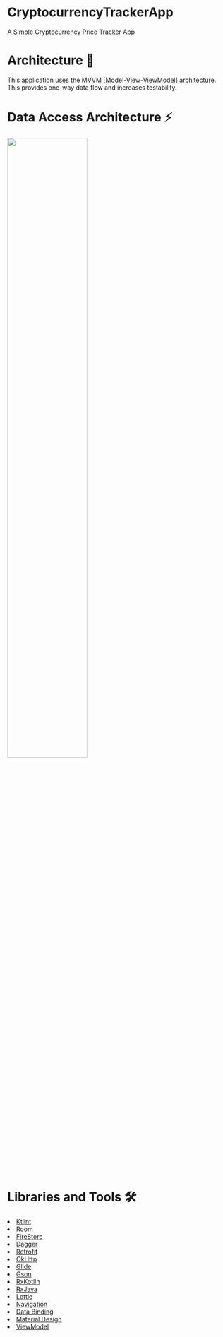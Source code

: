 # CryptocurrencyTrackerApp
A Simple Cryptocurrency Price Tracker App

# Architecture 🧪
This application uses the MVVM [Model-View-ViewModel] architecture. This provides one-way data flow and increases testability.

# Data Access Architecture :zap:

<img width="60%" align="center" src="https://imgur.com/x07BGrY.png" />

<br>

# Libraries and Tools 🛠

<li><a href="https://github.com/pinterest/ktlint">Ktlint</a></li>
<li><a href="https://developer.android.com/training/data-storage/room">Room</a></li>
<li><a href="https://firebase.google.com/docs/firestore">FireStore</a></li>
<li><a href="https://developer.android.com/training/dependency-injection/dagger-android">Dagger</a></li>
<li><a href="https://square.github.io/retrofit/">Retrofit</a></li>
<li><a href="https://github.com/square/okhttp">OkHttp</a></li>
<li><a href="https://github.com/bumptech/glide">Glide</a></li>
<li><a href="https://github.com/google/gson">Gson</a></li>
<li><a href="https://github.com/ReactiveX/RxKotlin">RxKotlin</a></li>
<li><a href="https://github.com/ReactiveX/RxJava">RxJava</a></li>
<li><a href="https://github.com/airbnb/lottie-android">Lottie</a></li>
<li><a href="https://developer.android.com/topic/libraries/architecture/navigation/">Navigation</a></li>
<li><a href="https://developer.android.com/topic/libraries/data-binding">Data Binding</a></li>
<li><a href="https://material.io/develop/android/docs/getting-started/">Material Design</a></li>
<li><a href="https://developer.android.com/topic/libraries/architecture/viewmodel">ViewModel</a></li>
